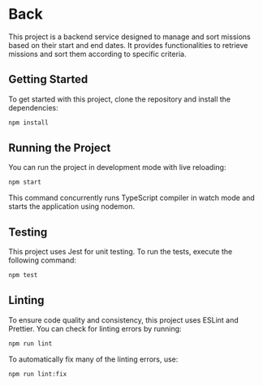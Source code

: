 # Back

This project is a backend service designed to manage and sort missions based on their start and end dates. It provides functionalities to retrieve missions and sort them according to specific criteria.

## Getting Started

To get started with this project, clone the repository and install the dependencies:

```sh
npm install
```

## Running the Project
You can run the project in development mode with live reloading:

```sh
npm start
```

This command concurrently runs TypeScript compiler in watch mode and starts the application using nodemon.

## Testing

This project uses Jest for unit testing. To run the tests, execute the following command:

```sh
npm test
```

## Linting
To ensure code quality and consistency, this project uses ESLint and Prettier. You can check for linting errors by running:

```sh
npm run lint
```

To automatically fix many of the linting errors, use:

```sh
npm run lint:fix
```